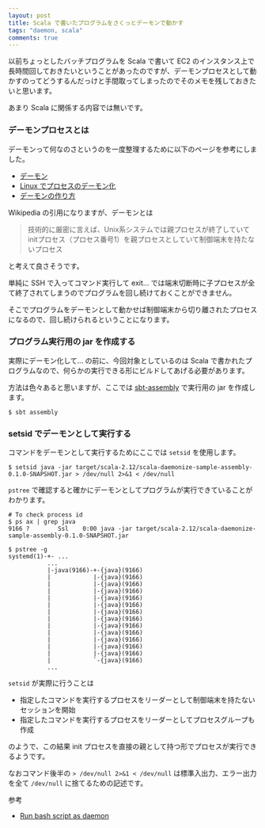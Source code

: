 ```yaml
---
layout: post
title: Scala で書いたプログラムをさくっとデーモンで動かす
tags: "daemon, scala"
comments: true
---
```


以前ちょっとしたバッチプログラムを Scala で書いて EC2 のインスタンス上で長時間回しておきたいということがあったのですが、デーモンプロセスとして動かすのってどうするんだっけと手間取ってしまったのでそのメモを残しておきたいと思います。

あまり Scala に関係する内容では無いです。

### デーモンプロセスとは

デーモンって何なのさというのを一度整理するために以下のページを参考にしました。

- [デーモン][4]
- [Linux でプロセスのデーモン化][3]
- [デーモンの作り方][2]

Wikipedia の引用になりますが、デーモンとは

> 技術的に厳密に言えば、Unix系システムでは親プロセスが終了していて initプロセス（プロセス番号1）を親プロセスとしていて制御端末を持たないプロセス

と考えて良さそうです。

単純に SSH で入ってコマンド実行して exit... では端末切断時に子プロセスが全て終了されてしまうのでプログラムを回し続けておくことができません。

そこでプログラムをデーモンとして動かせば制御端末から切り離されたプロセスになるので、回し続けられるということになります。

### プログラム実行用の jar を作成する

実際にデーモン化して... の前に、今回対象としているのは Scala で書かれたプログラムなので、何らかの実行できる形にビルドしてあげる必要があります。

方法は色々あると思いますが、ここでは [sbt-assembly][1] で実行用の jar を作成します。

```
$ sbt assembly
```

### setsid でデーモンとして実行する

コマンドをデーモンとして実行するためにここでは `setsid` を使用します。

```
$ setsid java -jar target/scala-2.12/scala-daemonize-sample-assembly-0.1.0-SNAPSHOT.jar > /dev/null 2>&1 < /dev/null
```

`pstree` で確認すると確かにデーモンとしてプログラムが実行できていることがわかります。

```
# To check process id
$ ps ax | grep java
9166 ?        Ssl    0:00 java -jar target/scala-2.12/scala-daemonize-sample-assembly-0.1.0-SNAPSHOT.jar

$ pstree -g
systemd(1)-+- ...
           ...
           |-java(9166)-+-{java}(9166)
           |            |-{java}(9166)
           |            |-{java}(9166)
           |            |-{java}(9166)
           |            |-{java}(9166)
           |            |-{java}(9166)
           |            |-{java}(9166)
           |            |-{java}(9166)
           |            |-{java}(9166)
           |            |-{java}(9166)
           |            |-{java}(9166)
           |            |-{java}(9166)
           |            |-{java}(9166)
           |            `-{java}(9166)
           ...
```

`setsid` が実際に行うことは

- 指定したコマンドを実行するプロセスをリーダーとして制御端末を持たないセッションを開始
- 指定したコマンドを実行するプロセスをリーダーとしてプロセスグループも作成

のようで、この結果 init プロセスを直接の親として持つ形でプロセスが実行できるようです。

なおコマンド後半の `> /dev/null 2>&1 < /dev/null` は標準入出力、エラー出力を全て `/dev/null` に捨てるための記述です。

参考

- [Run bash script as daemon][5]

[1]: https://github.com/sbt/sbt-assembly
[2]: http://draft.scyphus.co.jp/series/daemon.ja/01_daemonize.html
[3]: https://qiita.com/0xfffffff7/items/08d9c268c728da46d20b
[4]: https://ja.wikipedia.org/wiki/%E3%83%87%E3%83%BC%E3%83%A2%E3%83%B3_(%E3%82%BD%E3%83%95%E3%83%88%E3%82%A6%E3%82%A7%E3%82%A2)
[5]: https://stackoverflow.com/questions/19233529/run-bash-script-as-daemon
